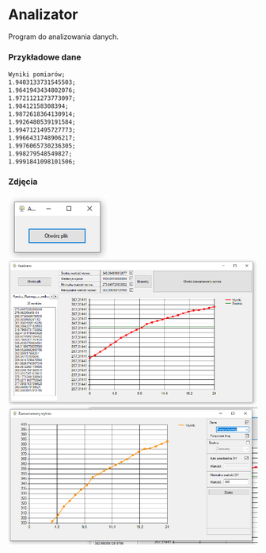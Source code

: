 # Analizator
Program do analizowania danych.

### Przykładowe dane
```
Wyniki pomiarów;
1.9403133731545503;
1.9641943434802076;
1.9721121273773097;
1.98412158308394;
1.9872618364130914;
1.9926480539191584;
1.9947121495727773;
1.9966431748906217;
1.9976065730236305;
1.998279548549827;
1.9991841098101506;
```
### Zdjęcia
<img src="https://github.com/MPenk/Analizator/blob/master/img/otwarcie.png" width="200">
<img src="https://github.com/MPenk/Analizator/blob/master/img/otwarty.png" width="600">
<img src="https://github.com/MPenk/Analizator/blob/master/img/zaawansowany.png" width="600">
